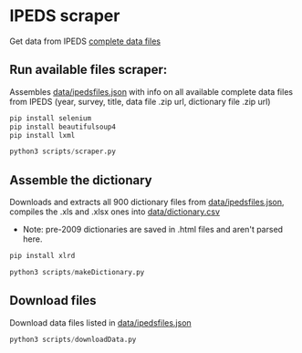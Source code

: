 # IPEDS scraper

Get data from IPEDS [complete data files](http://nces.ed.gov/ipeds/datacenter/DataFiles.aspx)

## Run available files scraper:
Assembles [data/ipedsfiles.json](data/ipedsfiles.json) with info on all available complete data files from IPEDS (year, survey, title, data file .zip url, dictionary file .zip url)
```python
pip install selenium
pip install beautifulsoup4
pip install lxml

python3 scripts/scraper.py
```

## Assemble the dictionary
Downloads and extracts all 900 dictionary files from [data/ipedsfiles.json](data/ipedsfiles.json), compiles the .xls and .xlsx ones into [data/dictionary.csv](data/dictionary.csv)
* Note: pre-2009 dictionaries are saved in .html files and aren't parsed here.
```python
pip install xlrd

python3 scripts/makeDictionary.py
```

## Download files
Download data files listed in [data/ipedsfiles.json](data/ipedsfiles.json)
```python
python3 scripts/downloadData.py
```